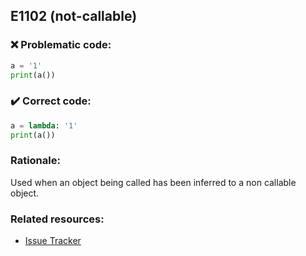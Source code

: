 ## E1102 (not-callable)

### :x: Problematic code:

```python
a = '1'
print(a())
```

### :heavy_check_mark: Correct code:

```python
a = lambda: '1'
print(a())
```

### Rationale:

Used when an object being called has been inferred to a non callable object.

### Related resources:

- [Issue Tracker](https://github.com/PyCQA/pylint/issues?q=is%3Aissue+%22not-callable%22+OR+%22E1102%22)
